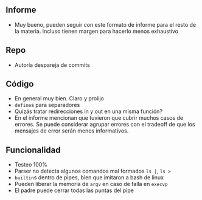 ## Informe 
- Muy bueno, pueden seguir con este formato de informe para el resto de la materia. Incluso tienen margen para hacerlo menos exhaustivo

## Repo 
- Autoría despareja de commits

## Código
- En general muy bien. Claro y prolijo
- `define`s para separadores
- Quizás tratar redirecciones in y out en una misma función?
- En el informe mencionan que tuvieron que cubrir muchos casos de errores. Se puede considerar agrupar errores con el tradeoff de que los mensajes de error serán menos informativos.

## Funcionalidad
- Testeo 100%
- Parser no detecta algunos comandos mal formados `ls |`, `ls >`
- `builtin`s dentro de pipes, bien que imitaron a bash de linux 
- Pueden liberar la memoria de `argv` en caso de falla en `execvp`
- El padre puede cerrar todas las puntas del pipe
